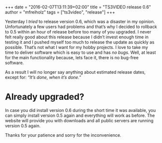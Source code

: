 +++
date = "2016-02-07T13:11:39+02:00"
title = "TS3VIDEO release 0.6"
author = "mfreiholz"
tags = ["ts3video", "release"]
+++

Yesterday I _tried_ to release version 0.6, which was a disaster in my opinion.
Unfortunately a few users had problems and that’s why I decided to rollback to
0.5 within an hour of release before too many of you upgraded. I never felt really
good about this release because I didn’t invest enough time in testing it and I
pushed myself too much to release the update as quickly as possible.
That’s not what I want for my hobby projects. I love to take my time to deliver software
which is easy to use and has _no bugs._ Well, at least for the main
functionality because, lets face it, there is no bug-free software.

As a result I will no longer say anything about estimated release dates, except for:
_“It’s done, when it’s done.”_

# Already upgraded?

In case you did install version 0.6 during the short time it was available,
you can simply install version 0.5 again and everything will work as before.
The website will provide you with downloads and all public servers are running
version 0.5 again.

Thanks for your patience and sorry for the inconvenience.